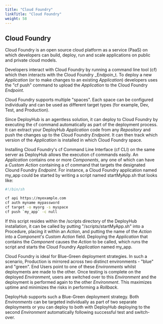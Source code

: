 ```yaml
---
title: "Cloud Foundry"
linkTitle: "Cloud Foundry"
weight: 58
---
```

## Cloud Foundry

Cloud Foundry is an open source cloud platform as a service (PaaS) on which developers can build, deploy, run and scale applications on public and private cloud models.

Developers interact with Cloud Foundry by running a command line tool (cf) which then interacts with the Cloud Foundry _Endpoin_t. To deploy a new _Application_ (or to make changes to an existing _Application_) developers uses the "cf push" command to upload the _Application_ to the Cloud Foundry _Endpoint_.

Cloud Foundry supports multiple "spaces". Each space can be configured individually and can be used as different target types (for example, Dev, Test, and Production).

Since DeployHub is an agentless solution, it can deploy to Cloud Foundry by executing the cf command automatically as part of the deployment process. It can extract your DeployHub _Application_ code from any _Repository_ and push the changes up to the Cloud Foundry _Endpoint_. It can then track which version of the _Application_ is installed in which Cloud Foundry space.

Installing Cloud Foundry&#39;s cf Command Line Interface (cf CLI) on the same server as DeployHub allows the execution cf commands easily. An _Application_ contains one or more _Components_, any one of which can have a _Custom Action_ containing a cf command that targets the designated Clound Foundry _Endpoint_. For instance, a Cloud Foundry application named my\_app could be started by writing a script named startMyApp.sh that looks like:

```bash
#!/bin/sh

cf api https://myexample.com
cf auth myname mypassword
cf target -o myorg -s myspace
cf push `my_app` -c null
```

If this script resides within the /scripts directory of the DeployHub installation, it can be called by putting "/scripts/startMyApp.sh" into a Procedure, placing it within an _Action_, and putting the name of the _Action_ into a _Component&#39;s Custom Action_ field. Deploying the _Application_ that contains the _Component_ causes the _Action_ to be called, which runs the script and starts the Cloud Foundry _Application_ named my\_app.

Cloud Foundry is ideal for Blue-Green deployment strategies. In such a scenario, Production is mirrored across two distinct environments - "blue" and "green". End Users point to one of these _Environments_ whilst deployments are made to the other. Once testing is complete on the deployed _Environment_, users are switched over to this _Environment_ and the deployment is performed again to the other _Environment_. This maximizes uptime and minimizes the risks in performing a _Rollback_.

DeployHub supports such a Blue-Green deployment strategy. Both _Environments_ can be targeted individually as part of two separate deployments or you can deploy to both with DeployHub deploying to the second _Environment_ automatically following successful test and switch-over.
